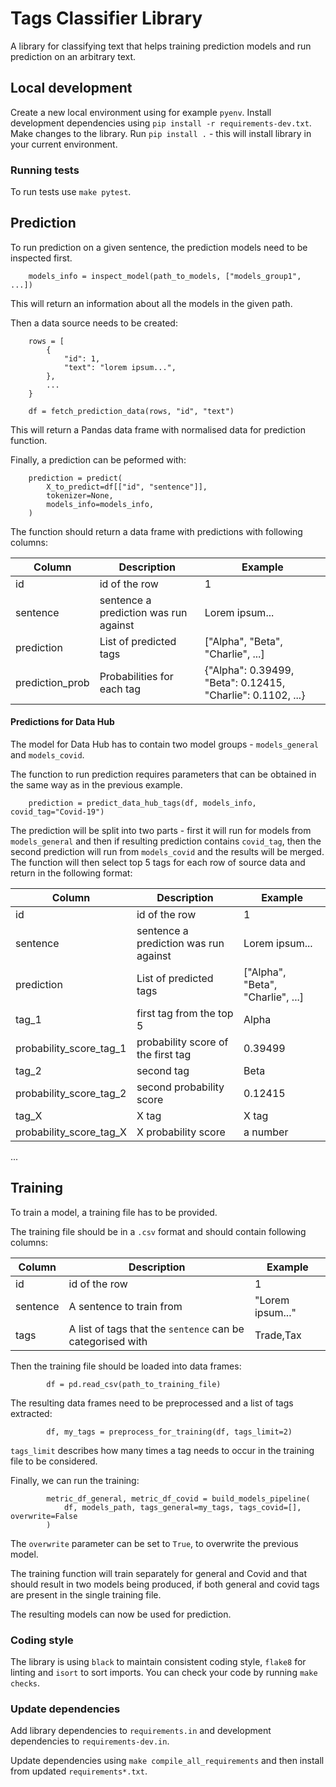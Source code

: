 # Tags Classifier Library

A library for classifying text that helps training prediction models and run prediction on an arbitrary text.

## Local development

Create a new local environment using for example `pyenv`.
Install development dependencies using `pip install -r requirements-dev.txt`.
Make changes to the library.
Run `pip install .` - this will install library in your current environment.

### Running tests

To run tests use `make pytest`.

## Prediction

To run prediction on a given sentence, the prediction models need to be inspected first.

```
    models_info = inspect_model(path_to_models, ["models_group1", ...])
```

This will return an information about all the models in the given path.

Then a data source needs to be created:

```
    rows = [
        {
            "id": 1,
            "text": "lorem ipsum...",
        },
        ...
    }

    df = fetch_prediction_data(rows, "id", "text")
```

This will return a Pandas data frame with normalised data for prediction function.

Finally, a prediction can be peformed with:

```
    prediction = predict(
        X_to_predict=df[["id", "sentence"]],
        tokenizer=None,
        models_info=models_info,
    )
```

The function should return a data frame with predictions with following columns:


| Column | Description | Example |
| -------- | ------------- | --------- |
| id | id of the row | 1
| sentence | sentence a prediction was run against | Lorem ipsum... |
| prediction | List of predicted tags | ["Alpha", "Beta", "Charlie", ...] |
| prediction_prob | Probabilities for each tag | {"Alpha": 0.39499, "Beta": 0.12415, "Charlie": 0.1102, ...} |

#### Predictions for Data Hub

The model for Data Hub has to contain two model groups - `models_general` and `models_covid`.

The function to run prediction requires parameters that can be obtained in the same way as in the previous example.

```
    prediction = predict_data_hub_tags(df, models_info, covid_tag="Covid-19")
```

The prediction will be split into two parts - first it will run for models from `models_general` and then if resulting prediction contains `covid_tag`, then the second prediction will run from `models_covid` and the results will be merged.
The function will then select top 5 tags for each row of source data and return in the following format:

| Column | Description | Example |
| -------- | ------------- | --------- |
| id | id of the row | 1 |
| sentence | sentence a prediction was run against | Lorem ipsum... |
| prediction | List of predicted tags | ["Alpha", "Beta", "Charlie", ...] |
| tag_1 | first tag from the top 5 | Alpha |
| probability_score_tag_1 | probability score of the first tag | 0.39499 |
| tag_2 | second tag | Beta |
| probability_score_tag_2 | second probability score | 0.12415 |
| tag_X | X tag | X tag |
| probability_score_tag_X | X probability score | a number |
...

## Training

To train a model, a training file has to be provided.

The training file should be in a `.csv` format and should contain following columns:

| Column | Description | Example |
| -------- | ------------- | --------- |
| id | id of the row | 1 |
| sentence | A sentence to train from | "Lorem ipsum..." |
| tags | A list of tags that the `sentence` can be categorised with  | Trade,Tax |

Then the training file should be loaded into data frames:

```
        df = pd.read_csv(path_to_training_file)
```        

The resulting data frames need to be preprocessed and a list of tags extracted:

```
        df, my_tags = preprocess_for_training(df, tags_limit=2)
```
`tags_limit` describes how many times a tag needs to occur in the training file to be considered.

Finally, we can run the training:

```
        metric_df_general, metric_df_covid = build_models_pipeline(
            df, models_path, tags_general=my_tags, tags_covid=[], overwrite=False
        )
```

The `overwrite` parameter can be set to `True`, to overwrite the previous model.

The training function will train separately for general and Covid and that should result in two models being produced, if both general and covid tags are present in the single training file.

The resulting models can now be used for prediction.

### Coding style

The library is using `black` to maintain consistent coding style, `flake8` for linting and `isort` to sort imports.
You can check your code by running `make checks`.

### Update dependencies

Add library dependencies to `requirements.in` and development dependencies to `requirements-dev.in`.

Update dependencies using `make compile_all_requirements` and then install from updated `requirements*.txt`.
